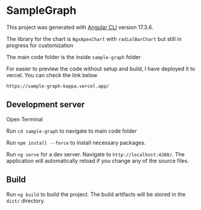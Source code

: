 # SampleGraph

This project was generated with [Angular CLI](https://github.com/angular/angular-cli) version 17.3.6.

The library for the chart is `NgxApexChart` with `radialBarChart` but still in progress for customization

The main code folder is the inside `sample-graph` folder

For easier to preview the code without setup and build, I have deployed it to vercel. You can check the link below

 `https://sample-graph-kappa.vercel.app/`

## Development server
Open Terminal

Run `cd sample-graph` to navigate to main code folder

Run `npm install --force` to install necessary packages.

Run `ng serve` for a dev server. Navigate to `http://localhost:4200/`. The application will automatically reload if you change any of the source files.

## Build

Run `ng build` to build the project. The build artifacts will be stored in the `dist/` directory.
